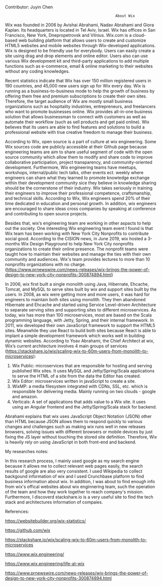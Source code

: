  Contributor: Juyin Chen
 
 
                                                       About Wix
  Wix was founded in 2006 by Avishai Abrahami, Nadav Abrahami and Giora Kaplan. Its headquarters is located in Tel Aviv, Israel. Wix has offices in San Francisco, New York, Dnepropetrovsk and Vilnius. Wix.com is a cloud-based web building platform that allows users to create and customize HTML5 websites and mobile websites through Wix-developed applications. Wix is designed to be friendly use for everybody. Users can easily create a site using drag and drop elements and online editor. Users also can use various Wix development kit and third-party applications to add multiple functions such as e-commerce, email & online marketing to their websites without any coding knowledges.
 
  Recent statistics indicate that Wix has over 150 million registered users in 190 countries, and 45,000 new users sign up for Wix every day. Wix is running as a business-to-business mode to help the growth of business by offering them free and premium subscriptions to create their own sites. Therefore, the target audience of Wix are mostly small business organizations such as hospitality industries, entrepreneurs, and freelancers who want to promote businesses online. Wix provides all-in-one business solution that allows businessman to connect with customers as well as automate their workflow (such as sell products and get paid online). Wix believes that its users are able to find features and solutions to build a professional website with true creative freedom to manage their business.
 
  According to Wix, open source is a part of culture at wix engineering. Some Wix sources code are publicly accessible at their Github page because engineering teams are aim to share useful segment of code with the open source community which allow them to modify and share code to improve collaborative participation, project transparency, and community-oriented development. Furthermore, Wix engineering teams have meetups, workshops, internal/public tech talks, other events ect. weekly where engineers can share what they learned to promote knowledge exchange within their development community sice they believe in knowledge sharing should be the cornerstone of their industry. Wix takes seriously in training their engineers to improve their professional competence, craftsmanship, and technical skills. According to Wix, Wix engineers spend 20% of  their time dedicated in education and personal growth. In addition, wix engineers are encouraged to share ideas cross companies by speaking at conference and contributing to open source projects.
 
  Besides that, wix’s engineering team are working in other aspacts to help out the society. One interesting Wix engineering team event I found is that Wix team has been working with New York City Nonprofits to contribute social good. According to the CISION news, in June 2019, wix hosted a 3-months Wix Design Playground to help New York City nonprofits organizations to create their online presence. The nonprofit teams were taught how to maintain their websites and manage the ties with their own community and audiences. Wix's team provides lectures to more than 10 nonprofits organizations with no charge. (https://www.prnewswire.com/news-releases/wix-brings-the-power-of-design-to-new-york-city-nonprofits-300874894.html) 
  
  In 2006, wix first built a single monolith using Java, Hibernate, Ehcache, Tomcat, and MySQL to serve sites built by wix and support sites built by the users. In 2008, as wix were getting more and more users, it was hard for engineers to maintain both sites using monolith. They then abandoned Hibernate and Ehcache and started using Service Level-driven Architecture to separate serving sites and supporting sites to different microservices. As today, wix has more than 100 microservices, most are based on the Scala programming language, with Jetty, Spring, and their internal framework. In 2011, wix developed their own JavaScript framework to support the HTML5 sites. Meanwhile they use React to build both sites because React is able to implant a simple development framework which works well in building dynamic websites. According to Yoav Abrahami, the Chief Architect at wix, Wix’s current architecture involves 4 main groups of services (https://stackshare.io/wix/scaling-wix-to-60m-users-from-monolith-to-microservices): 

1)	Wix Public: microservices that are responsible for hosting and serving published Wix sites. It uses MySQL and Jetty/Spring/Scala applications to serve the HTML of a site from the data the Editor has created. 
2)	Wix Editor: microservices written in javaScript to create a site.
3)	WixMP: a media filesystem integrated with CDNs, SSL, etc.  which is responsible for delivering media. Mainly running on two clouds - google and amazon.
4)	Verticals: A set of applications that adds value to a Wix site. it uses using an Angular frontend and the Jetty/Spring/Scala stack for backend.

 Abrahami explains that wix uses JavaScript Object Notation (JSON) other than HTML because JSON allows them to respond quickly to various changes and challenges such as making wix runs well in new releases browsers, solving issues with different browsers or mobile devices by just fixing the JS layer without touching the stored site definition. Therefore, Wix is heavily rely on using JavaScript in both front-end and backend.



My researches notes:

In this research process, I mainly used google as my search engine because it allows me to collect relevant web pages easily, the search results of google are also very consistent. I used Wikipedia to collect backgound information of wix and I used Crunchbase platform to find business information about wix. In addition, I was about to find enough info from wix's offical websites about wix enginnering team, such the operation of the team and how they work together to reach company's mission. Furthermore, I discoverd stackshare.io is a very useful site to find the tech stack and architectures information of compaies.


References:

https://websitebuilder.org/wix-statistics/

https://github.com/wix

https://stackshare.io/wix/scaling-wix-to-60m-users-from-monolith-to-microservices

https://www.wix.engineering/

https://www.wix.engineering/life-at-wix

https://www.prnewswire.com/news-releases/wix-brings-the-power-of-design-to-new-york-city-nonprofits-300874894.html

